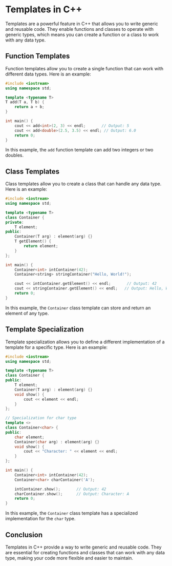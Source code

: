 # Templates in C++

Templates are a powerful feature in C++ that allows you to write generic and reusable code. They enable functions and classes to operate with generic types, which means you can create a function or a class to work with any data type.

## Function Templates

Function templates allow you to create a single function that can work with different data types. Here is an example:

```cpp
#include <iostream>
using namespace std;

template <typename T>
T add(T a, T b) {
    return a + b;
}

int main() {
    cout << add<int>(2, 3) << endl;       // Output: 5
    cout << add<double>(2.5, 3.5) << endl; // Output: 6.0
    return 0;
}
```

In this example, the `add` function template can add two integers or two doubles.

## Class Templates

Class templates allow you to create a class that can handle any data type. Here is an example:

```cpp
#include <iostream>
using namespace std;

template <typename T>
class Container {
private:
    T element;
public:
    Container(T arg) : element(arg) {}
    T getElement() {
        return element;
    }
};

int main() {
    Container<int> intContainer(42);
    Container<string> stringContainer("Hello, World!");

    cout << intContainer.getElement() << endl;       // Output: 42
    cout << stringContainer.getElement() << endl;   // Output: Hello, World!
    return 0;
}
```

In this example, the `Container` class template can store and return an element of any type.

## Template Specialization

Template specialization allows you to define a different implementation of a template for a specific type. Here is an example:

```cpp
#include <iostream>
using namespace std;

template <typename T>
class Container {
public:
    T element;
    Container(T arg) : element(arg) {}
    void show() {
        cout << element << endl;
    }
};

// Specialization for char type
template <>
class Container<char> {
public:
    char element;
    Container(char arg) : element(arg) {}
    void show() {
        cout << "Character: " << element << endl;
    }
};

int main() {
    Container<int> intContainer(42);
    Container<char> charContainer('A');

    intContainer.show();       // Output: 42
    charContainer.show();      // Output: Character: A
    return 0;
}
```

In this example, the `Container` class template has a specialized implementation for the `char` type.

## Conclusion

Templates in C++ provide a way to write generic and reusable code. They are essential for creating functions and classes that can work with any data type, making your code more flexible and easier to maintain.